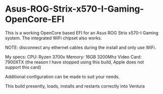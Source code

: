 # Asus-ROG-Strix-x570-I-Gaming-OpenCore-EFI

This is a working OpenCore based EFI for an Asus ROG Strix x570-I Gaming system.
The integrated WiFi chipset also works.

NOTE: disconnect any ethernet cables during the install and only use WiFi.

My specs:
CPU: Ryzen 3700x
Memory: 16GB 3200Mhz
Video Card: 7900XTX (the reason I have stopped using this build, Apple does not support this card)

Additional configuration can be made to suit your needs.

This build presently, loads, installs and restarts correctly into Ventura
